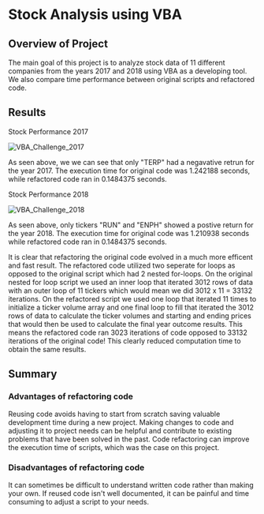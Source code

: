 # Stock Analysis using VBA

## Overview of Project
The main goal of this project is to analyze stock data of 11 different companies from the years 2017 and 2018 using VBA as a developing tool. We also compare time performance between original scripts and refactored code.

## Results
Stock Performance 2017

![VBA_Challenge_2017](https://user-images.githubusercontent.com/20058842/173478821-645f3504-def3-4b71-afb2-672c6aa313cb.png)


As seen above, we we can see that only "TERP" had a negavative retrun for the year 2017. The execution time for original code was 1.242188 seconds, while refactored code ran in 0.1484375 seconds.

Stock Performance 2018

![VBA_Challenge_2018](https://user-images.githubusercontent.com/20058842/173478641-1ef8ba7a-e53d-4a31-b057-0acdf65ddc33.png)


As seen above, only tickers "RUN" and "ENPH" showed a postive return for the year 2018. The execution time for original code was 1.210938 seconds while refactored code ran in 0.1484375 seconds.

It is clear that refactoring the original code evolved in a much more efficent and fast result. The refactored code utilized two seperate for loops as opposed to the original script which had 2 nested for-loops. On the original nested for loop script we used an inner loop that iterated 3012 rows of data with an outer loop of 11 tickers which would mean we did 3012 x 11 = 33132 iterations. On the refactored script we used one loop that iterated 11 times to initialize a ticker volume array and one final loop to fill that iterated the 3012 rows of data to calculate the ticker volumes and starting and ending prices that would then be used to calculate the final year outcome results. This means the refactored code ran 3023 iterations of code opposed to 33132 iterations of the original code! This clearly reduced computation time to obtain the same results.

## Summary

### Advantages of refactoring code
Reusing code avoids having to start from scratch saving valuable development time during a new project. Making changes to code and adjusting it to project needs can be helpful and contribute to existing problems that have been solved in the past. Code refactoring can improve the execution time of scripts, which was the case on this project.

### Disadvantages of refactoring code
It can sometimes be difficult to understand written code rather than making your own. If reused code isn't well documented, it can be painful and time consuming to adjust a script to your needs.

